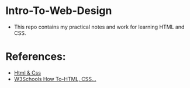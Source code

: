 # Intro-To-Web-Design
- This repo contains my practical notes and work for learning HTML and CSS.

# References:
- [Html & Css](https://wtf.tw/ref/duckett.pdf)
- [W3Schools How To-HTML, CSS...](https://www.w3schools.com/howto/default.asp)
